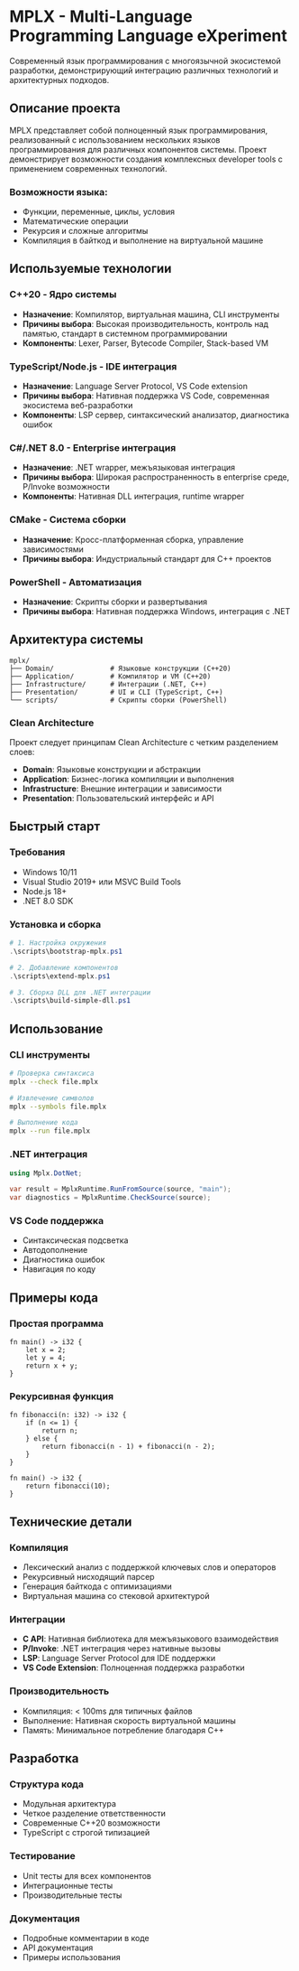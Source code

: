 ﻿# MPLX - Multi-Language Programming Language eXperiment

Современный язык программирования с многоязычной экосистемой разработки, демонстрирующий интеграцию различных технологий и архитектурных подходов.

## Описание проекта

MPLX представляет собой полноценный язык программирования, реализованный с использованием нескольких языков программирования для различных компонентов системы. Проект демонстрирует возможности создания комплексных developer tools с применением современных технологий.

### Возможности языка:
- Функции, переменные, циклы, условия
- Математические операции
- Рекурсия и сложные алгоритмы
- Компиляция в байткод и выполнение на виртуальной машине

## Используемые технологии

### C++20 - Ядро системы
- **Назначение**: Компилятор, виртуальная машина, CLI инструменты
- **Причины выбора**: Высокая производительность, контроль над памятью, стандарт в системном программировании
- **Компоненты**: Lexer, Parser, Bytecode Compiler, Stack-based VM

### TypeScript/Node.js - IDE интеграция
- **Назначение**: Language Server Protocol, VS Code extension
- **Причины выбора**: Нативная поддержка VS Code, современная экосистема веб-разработки
- **Компоненты**: LSP сервер, синтаксический анализатор, диагностика ошибок

### C#/.NET 8.0 - Enterprise интеграция
- **Назначение**: .NET wrapper, межъязыковая интеграция
- **Причины выбора**: Широкая распространенность в enterprise среде, P/Invoke возможности
- **Компоненты**: Нативная DLL интеграция, runtime wrapper

### CMake - Система сборки
- **Назначение**: Кросс-платформенная сборка, управление зависимостями
- **Причины выбора**: Индустриальный стандарт для C++ проектов

### PowerShell - Автоматизация
- **Назначение**: Скрипты сборки и развертывания
- **Причины выбора**: Нативная поддержка Windows, интеграция с .NET

## Архитектура системы

```
mplx/
├── Domain/              # Языковые конструкции (C++20)
├── Application/         # Компилятор и VM (C++20)
├── Infrastructure/      # Интеграции (.NET, C++)
├── Presentation/        # UI и CLI (TypeScript, C++)
└── scripts/             # Скрипты сборки (PowerShell)
```

### Clean Architecture
Проект следует принципам Clean Architecture с четким разделением слоев:
- **Domain**: Языковые конструкции и абстракции
- **Application**: Бизнес-логика компиляции и выполнения
- **Infrastructure**: Внешние интеграции и зависимости
- **Presentation**: Пользовательский интерфейс и API

## Быстрый старт

### Требования
- Windows 10/11
- Visual Studio 2019+ или MSVC Build Tools
- Node.js 18+
- .NET 8.0 SDK

### Установка и сборка

```powershell
# 1. Настройка окружения
.\scripts\bootstrap-mplx.ps1

# 2. Добавление компонентов  
.\scripts\extend-mplx.ps1

# 3. Сборка DLL для .NET интеграции
.\scripts\build-simple-dll.ps1
```

## Использование

### CLI инструменты
```bash
# Проверка синтаксиса
mplx --check file.mplx

# Извлечение символов
mplx --symbols file.mplx

# Выполнение кода
mplx --run file.mplx
```

### .NET интеграция
```csharp
using Mplx.DotNet;

var result = MplxRuntime.RunFromSource(source, "main");
var diagnostics = MplxRuntime.CheckSource(source);
```

### VS Code поддержка
- Синтаксическая подсветка
- Автодополнение
- Диагностика ошибок
- Навигация по коду

## Примеры кода

### Простая программа
```mplx
fn main() -> i32 {
    let x = 2;
    let y = 4;
    return x + y;
}
```

### Рекурсивная функция
```mplx
fn fibonacci(n: i32) -> i32 {
    if (n <= 1) {
        return n;
    } else {
        return fibonacci(n - 1) + fibonacci(n - 2);
    }
}

fn main() -> i32 {
    return fibonacci(10);
}
```

## Технические детали

### Компиляция
- Лексический анализ с поддержкой ключевых слов и операторов
- Рекурсивный нисходящий парсер
- Генерация байткода с оптимизациями
- Виртуальная машина со стековой архитектурой

### Интеграции
- **C API**: Нативная библиотека для межъязыкового взаимодействия
- **P/Invoke**: .NET интеграция через нативные вызовы
- **LSP**: Language Server Protocol для IDE поддержки
- **VS Code Extension**: Полноценная поддержка разработки

### Производительность
- Компиляция: < 100ms для типичных файлов
- Выполнение: Нативная скорость виртуальной машины
- Память: Минимальное потребление благодаря C++

## Разработка

### Структура кода
- Модульная архитектура
- Четкое разделение ответственности
- Современные C++20 возможности
- TypeScript с строгой типизацией

### Тестирование
- Unit тесты для всех компонентов
- Интеграционные тесты
- Производительные тесты

### Документация
- Подробные комментарии в коде
- API документация
- Примеры использования
